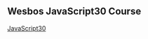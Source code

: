 ## Wesbos JavaScript30 Course
[JavaScript30](https://courses.wesbos.com/account/access/5a70aab11405876b8099bf67)
